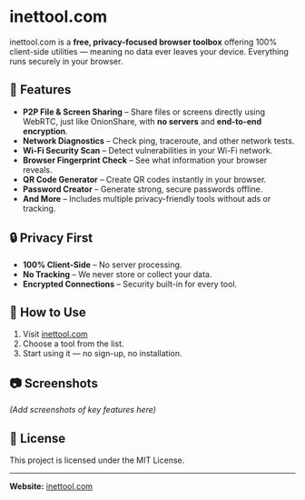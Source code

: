 # inettool.com

inettool.com is a **free, privacy-focused browser toolbox** offering 100% client-side utilities — meaning no data ever leaves your device. Everything runs securely in your browser.

## 🌟 Features

- **P2P File & Screen Sharing** – Share files or screens directly using WebRTC, just like OnionShare, with **no servers** and **end-to-end encryption**.
- **Network Diagnostics** – Check ping, traceroute, and other network tests.
- **Wi-Fi Security Scan** – Detect vulnerabilities in your Wi-Fi network.
- **Browser Fingerprint Check** – See what information your browser reveals.
- **QR Code Generator** – Create QR codes instantly in your browser.
- **Password Creator** – Generate strong, secure passwords offline.
- **And More** – Includes multiple privacy-friendly tools without ads or tracking.

## 🔒 Privacy First
- **100% Client-Side** – No server processing.
- **No Tracking** – We never store or collect your data.
- **Encrypted Connections** – Security built-in for every tool.

## 🚀 How to Use
1. Visit [inettool.com](https://inettool.com)
2. Choose a tool from the list.
3. Start using it — no sign-up, no installation.

## 📷 Screenshots
*(Add screenshots of key features here)*

## 📄 License
This project is licensed under the MIT License.

---
**Website:** [inettool.com](https://inettool.com)  


